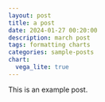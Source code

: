 ```yaml
---
layout: post
title: a post
date: 2024-01-27 00:20:00
description: march post
tags: formatting charts
categories: sample-posts
chart:
  vega_lite: true
---
```


This is an example post.